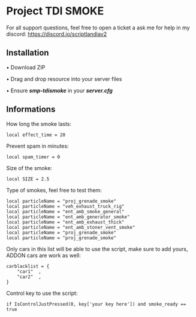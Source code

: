 # Project TDI SMOKE
For all support questions, feel free to open a ticket a ask me for help in my discord: https://discord.io/scriptlandiav2

## Installation
• Download ZIP

• Drag and drop resource into your server files

• Ensure ***smp-tdismoke*** in your ***server.cfg*** 

## Informations
How long the smoke lasts:
```
local effect_time = 20
```
Prevent spam in minutes:
```
local spam_timer = 0
```
Size of the smoke:
```
local SIZE = 2.5
```
Type of smokes, feel free to test them:
```
local particleName = "proj_grenade_smoke"
local particleName = "veh_exhaust_truck_rig"
local particleName = "ent_amb_smoke_general"
local particleName = "ent_amb_generator_smoke"
local particleName = "ent_amb_exhaust_thick"
local particleName = "ent_amb_stoner_vent_smoke"
local particleName = "proj_grenade_smoke"
local particleName = "proj_grenade_smoke"
```
Only cars in this list will be able to use the script, make sure to add yours, ADDON cars are work as well:
```
carblacklist = { 
    "car1"  ,
    "car2"  ,
}
```
Control key to use the script:
```
if IsControlJustPressed(0, key['your key here']) and smoke_ready == true 
```

